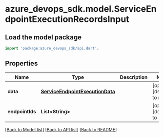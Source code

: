 # azure_devops_sdk.model.ServiceEndpointExecutionRecordsInput

## Load the model package
```dart
import 'package:azure_devops_sdk/api.dart';
```

## Properties
Name | Type | Description | Notes
------------ | ------------- | ------------- | -------------
**data** | [**ServiceEndpointExecutionData**](ServiceEndpointExecutionData.md) |  | [optional] [default to null]
**endpointIds** | **List&lt;String&gt;** |  | [optional] [default to []]

[[Back to Model list]](../README.md#documentation-for-models) [[Back to API list]](../README.md#documentation-for-api-endpoints) [[Back to README]](../README.md)


